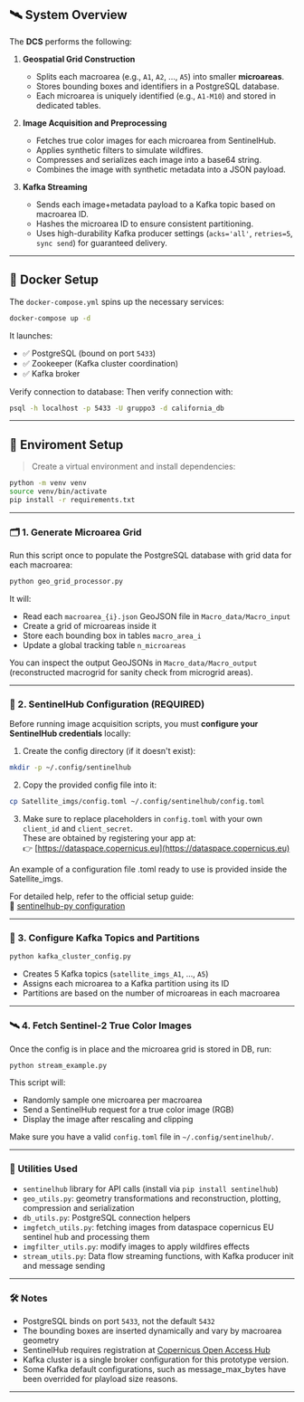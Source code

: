 ## 🛰️ System Overview

The **DCS** performs the following:

1. **Geospatial Grid Construction**
   - Splits each macroarea (e.g., `A1`, `A2`, ..., `A5`) into smaller **microareas**.
   - Stores bounding boxes and identifiers in a PostgreSQL database.
   - Each microarea is uniquely identified (e.g., `A1-M10`) and stored in dedicated tables.

2. **Image Acquisition and Preprocessing**
   - Fetches true color images for each microarea from SentinelHub.
   - Applies synthetic filters to simulate wildfires.
   - Compresses and serializes each image into a base64 string.
   - Combines the image with synthetic metadata into a JSON payload.

3. **Kafka Streaming**
   - Sends each image+metadata payload to a Kafka topic based on macroarea ID.
   - Hashes the microarea ID to ensure consistent partitioning.
   - Uses high-durability Kafka producer settings (`acks='all'`, `retries=5`, `sync send`) for guaranteed delivery.

---

## 🐳 Docker Setup

The `docker-compose.yml` spins up the necessary services:

```bash
docker-compose up -d
```

It launches:
- ✅ PostgreSQL (bound on port `5433`)
- ✅ Zookeeper (Kafka cluster coordination)
- ✅ Kafka broker

Verify connection to database:
Then verify connection with:

```bash
psql -h localhost -p 5433 -U gruppo3 -d california_db
```

---

## 🧪 Enviroment Setup

> Create a virtual environment and install dependencies:

```bash
python -m venv venv
source venv/bin/activate
pip install -r requirements.txt
```

---

### 🗂️ 1. Generate Microarea Grid

Run this script once to populate the PostgreSQL database with grid data for each macroarea:

```bash
python geo_grid_processor.py
```

It will:

- Read each `macroarea_{i}.json` GeoJSON file in `Macro_data/Macro_input`
- Create a grid of microareas inside it
- Store each bounding box in tables `macro_area_i`
- Update a global tracking table `n_microareas`

You can inspect the output GeoJSONs in `Macro_data/Macro_output` (reconstructed macrogrid for sanity check from microgrid areas).

---

### 🔐 2. SentinelHub Configuration (REQUIRED)

Before running image acquisition scripts, you must **configure your SentinelHub credentials** locally:

1. Create the config directory (if it doesn't exist):

```bash
mkdir -p ~/.config/sentinelhub
```

2. Copy the provided config file into it:

```bash
cp Satellite_imgs/config.toml ~/.config/sentinelhub/config.toml
```

3. Make sure to replace placeholders in `config.toml` with your own `client_id` and `client_secret`.  
These are obtained by registering your app at:  
👉 [https://dataspace.copernicus.eu](https://dataspace.copernicus.eu)

An example of a configuration file .toml ready to use is provided inside the Satellite_imgs.

For detailed help, refer to the official setup guide:  
🔗 [sentinelhub-py configuration](https://sentinelhub-py.readthedocs.io/en/latest/configure.html)

---

### 🧩 3. Configure Kafka Topics and Partitions

```bash
python kafka_cluster_config.py
```

- Creates 5 Kafka topics (`satellite_imgs_A1`, ..., `A5`)
- Assigns each microarea to a Kafka partition using its ID
- Partitions are based on the number of microareas in each macroarea

---

### 🛰️ 4. Fetch Sentinel-2 True Color Images

Once the config is in place and the microarea grid is stored in DB, run:

```bash
python stream_example.py
```

This script will:

- Randomly sample one microarea per macroarea
- Send a SentinelHub request for a true color image (RGB)
- Display the image after rescaling and clipping

Make sure you have a valid `config.toml` file in `~/.config/sentinelhub/`.

---

### 🧪 Utilities Used

- `sentinelhub` library for API calls (install via `pip install sentinelhub`)
- `geo_utils.py`: geometry transformations and reconstruction, plotting, compression and serialization
- `db_utils.py`: PostgreSQL connection helpers
- `imgfetch_utils.py`: fetching images from dataspace copernicus EU sentinel hub and processing them
- `imgfilter_utils.py`: modify images to apply wildfires effects
- `stream_utils.py`: Data flow streaming functions, with Kafka producer init and message sending

---

### 🛠️ Notes

- PostgreSQL binds on port `5433`, not the default `5432`
- The bounding boxes are inserted dynamically and vary by macroarea geometry
- SentinelHub requires registration at [Copernicus Open Access Hub](https://dataspace.copernicus.eu)
- Kafka cluster is a single broker configuration for this prototype version. 
- Some Kafka default configurations, such as message_max_bytes have been overrided for playload size reasons.

---




